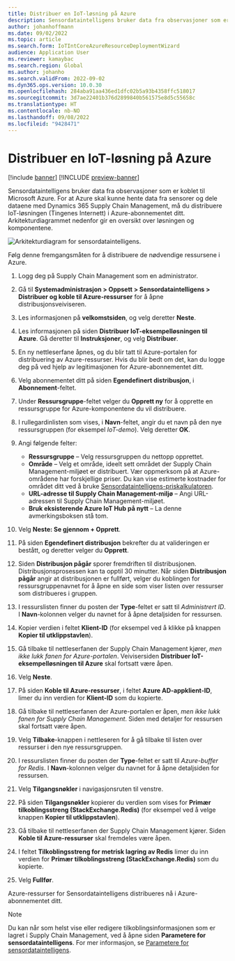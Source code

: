 ```yaml
---
title: Distribuer en IoT-løsning på Azure
description: Sensordataintelligens bruker data fra observasjoner som er koblet til Microsoft Azure. Denne artikkelen beskriver hvordan du distribuerer en IoT-løsning (Tingenes Internett) i Azure-abonnementet ditt.
author: johanhoffmann
ms.date: 09/02/2022
ms.topic: article
ms.search.form: IoTIntCoreAzureResourceDeploymentWizard
audience: Application User
ms.reviewer: kamaybac
ms.search.region: Global
ms.author: johanho
ms.search.validFrom: 2022-09-02
ms.dyn365.ops.version: 10.0.30
ms.openlocfilehash: 284aba91aa436ed1dfc02b5a93b4358ffc518017
ms.sourcegitcommit: 3d7ae22401b376d2899840b561575e8d5c55658c
ms.translationtype: HT
ms.contentlocale: nb-NO
ms.lasthandoff: 09/08/2022
ms.locfileid: "9428471"
---
```

# <a name="deploy-an-iot-solution-on-azure"></a>Distribuer en IoT-løsning på Azure

[!include [banner](../includes/banner.md)]
[!INCLUDE [preview-banner](../includes/preview-banner.md)]

Sensordataintelligens bruker data fra observasjoner som er koblet til Microsoft Azure. For at Azure skal kunne hente data fra sensorer og dele dataene med Dynamics 365 Supply Chain Management, må du distribuere IoT-løsningen (Tingenes Internett) i Azure-abonnementet ditt. Arkitekturdiagrammet nedenfor gir en oversikt over løsningen og komponentene.

![Arkitekturdiagram for sensordataintelligens.](media/sdi-architecture.png "Arkitekturdiagram for sensordataintelligens")

Følg denne fremgangsmåten for å distribuere de nødvendige ressursene i Azure.

1. Logg deg på Supply Chain Management som en administrator.
1. Gå til **Systemadministrasjon \> Oppsett \> Sensordataintelligens \> Distribuer og koble til Azure-ressurser** for å åpne distribusjonsveiviseren.
1. Les informasjonen på **velkomstsiden**, og velg deretter **Neste**.
1. Les informasjonen på siden **Distribuer IoT-eksempelløsningen til Azure**. Gå deretter til **Instruksjoner**, og velg **Distribuer**.
1. En ny nettleserfane åpnes, og du blir tatt til Azure-portalen for distribuering av Azure-ressurser. Hvis du blir bedt om det, kan du logge deg på ved hjelp av legitimasjonen for Azure-abonnementet ditt.
1. Velg abonnementet ditt på siden **Egendefinert distribusjon**, i **Abonnement**-feltet.
1. Under **Ressursgruppe**-feltet velger du **Opprett ny** for å opprette en ressursgruppe for Azure-komponentene du vil distribuere.
1. I rullegardinlisten som vises, i **Navn**-feltet, angir du et navn på den nye ressursgruppen (for eksempel *IoT-demo*). Velg deretter **OK**.
1. Angi følgende felter:

    - **Ressursgruppe** – Velg ressursgruppen du nettopp opprettet.
    - **Område** – Velg et område, ideelt sett området der Supply Chain Management-miljøet er distribuert. Vær oppmerksom på at Azure-områdene har forskjellige priser. Du kan vise estimerte kostnader for området ditt ved å bruke [Sensordataintelligens-priskalkulatoren](https://azure.com/e/c36c4947ebff4215b2e62590c2a24c68).
    - **URL-adresse til Supply Chain Management-miljø** – Angi URL-adressen til Supply Chain Management-miljøet.
    - **Bruk eksisterende Azure IoT Hub på nytt** – La denne avmerkingsboksen stå tom.

1. Velg **Neste: Se gjennom + Opprett**.
1. På siden **Egendefinert distribusjon** bekrefter du at valideringen er bestått, og deretter velger du **Opprett**.
1. Siden **Distribusjon pågår** sporer fremdriften til distribusjonen. Distribusjonsprosessen kan ta opptil 30 minutter. Når siden **Distribusjon pågår** angir at distribusjonen er fullført, velger du koblingen for ressursgruppenavnet for å åpne en side som viser listen over ressurser som distribueres i gruppen.
1. I ressurslisten finner du posten der **Type**-feltet er satt til *Administrert ID*. I **Navn**-kolonnen velger du navnet for å åpne detaljsiden for ressursen.
1. Kopier verdien i feltet **Klient-ID** (for eksempel ved å klikke på knappen **Kopier til utklippstavlen**).
1. Gå tilbake til nettleserfanen der Supply Chain Management kjører, *men ikke lukk fanen for Azure-portalen*. Veivisersiden **Distribuer IoT-eksempelløsningen til Azure** skal fortsatt være åpen. 
1. Velg **Neste**.
1. På siden **Koble til Azure-ressurser**, i feltet **Azure AD-appklient-ID**, limer du inn verdien for **Klient-ID** som du kopierte.
1. Gå tilbake til nettleserfanen der Azure-portalen er åpen, *men ikke lukk fanen for Supply Chain Management*. Siden med detaljer for ressursen skal fortsatt være åpen.
1. Velg **Tilbake**-knappen i nettleseren for å gå tilbake til listen over ressurser i den nye ressursgruppen.
1. I ressurslisten finner du posten der **Type**-feltet er satt til *Azure-buffer for Redis*. I **Navn**-kolonnen velger du navnet for å åpne detaljsiden for ressursen.
1. Velg **Tilgangsnøkler** i navigasjonsruten til venstre.
1. På siden **Tilgangsnøkler** kopierer du verdien som vises for **Primær tilkoblingsstreng (StackExchange.Redis)** (for eksempel ved å velge knappen **Kopier til utklippstavlen**).
1. Gå tilbake til nettleserfanen der Supply Chain Management kjører. Siden **Koble til Azure-ressurser** skal fremdeles være åpen.
1. I feltet **Tilkoblingsstreng for metrisk lagring av Redis** limer du inn verdien for **Primær tilkoblingsstreng (StackExchange.Redis)** som du kopierte.
1. Velg **Fullfør**.

Azure-ressurser for Sensordataintelligens distribueres nå i Azure-abonnementet ditt.

> [!NOTE]
> Du kan når som helst vise eller redigere tilkoblingsinformasjonen som er lagret i Supply Chain Management, ved å åpne siden **Parametere for sensordataintelligens**. For mer informasjon, se [Parametere for sensordataintelligens](sdi-parameters.md).
